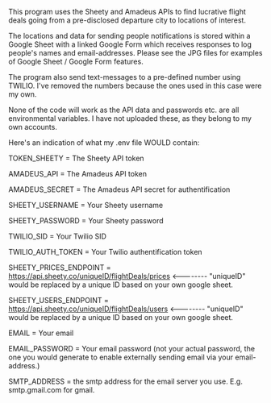 This program uses the Sheety and Amadeus APIs to find lucrative flight deals going from a pre-disclosed departure city to locations of interest.

The locations and data for sending people notifications is stored within a Google Sheet with a linked Google Form which receives responses to log people's names and email-addresses. Please see the JPG files for examples of Google Sheet / Google Form features.

The program also send text-messages to a pre-defined number using TWILIO. I've removed the numbers because the ones used in this case were my own.

None of the code will work as the API data and passwords etc. are all environmental variables. I have not uploaded these, as they belong to my own accounts.

Here's an indication of what my .env file WOULD contain:

TOKEN_SHEETY = The Sheety API token

AMADEUS_API = The Amadeus API token

AMADEUS_SECRET = The Amadeus API secret for authentification

SHEETY_USERNAME = Your Sheety username

SHEETY_PASSWORD = Your Sheety password

TWILIO_SID = Your Twilio SID

TWILIO_AUTH_TOKEN = Your Twilio authentification token

SHEETY_PRICES_ENDPOINT = https://api.sheety.co/uniqueID/flightDeals/prices <-------- "uniqueID" would be replaced by a unique ID based on your own google sheet.

SHEETY_USERS_ENDPOINT = https://api.sheety.co/uniqueID/flightDeals/users <-------- "uniqueID" would be replaced by a unique ID based on your own google sheet.

EMAIL = Your email

EMAIL_PASSWORD = Your email password (not your actual password, the one you would generate to enable externally sending email via your email-address.)

SMTP_ADDRESS = the smtp address for the email server you use. E.g. smtp.gmail.com for gmail.
